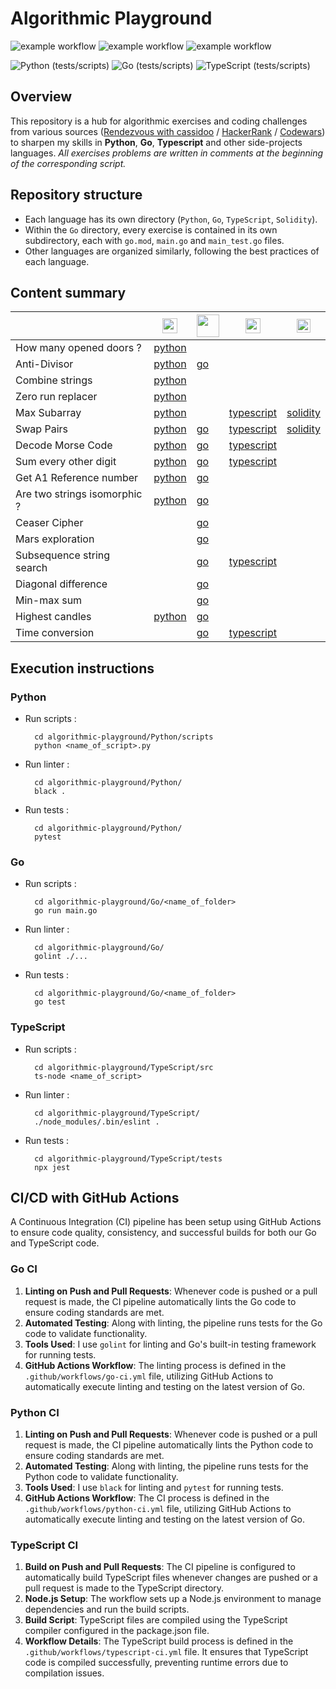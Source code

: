 # Algorithmic Playground

![example workflow](https://github.com/szkjn/algorithmic-playground/actions/workflows/python-ci.yml/badge.svg)
![example workflow](https://github.com/szkjn/algorithmic-playground/actions/workflows/go-ci.yml/badge.svg)
![example workflow](https://github.com/szkjn/algorithmic-playground/actions/workflows/typescript-ci.yml/badge.svg)

![Python (tests/scripts)](https://img.shields.io/endpoint?url=https://gist.githubusercontent.com/szkjn/d63aa1a5139a8720d9142cb6c1c734c2/raw/playground-python-badge.json)
![Go (tests/scripts)](https://img.shields.io/endpoint?url=https://gist.githubusercontent.com/szkjn/d63aa1a5139a8720d9142cb6c1c734c2/raw/playground-go-badge.json)
![TypeScript (tests/scripts)](https://img.shields.io/endpoint?url=https://gist.githubusercontent.com/szkjn/d63aa1a5139a8720d9142cb6c1c734c2/raw/playground-ts-badge.json)

## Overview

This repository is a hub for algorithmic exercises and coding challenges from various sources ([Rendezvous with cassidoo](https://cassidoo.co/newsletter/) / [HackerRank](https://www.hackerrank.com/profile/junseraphinsuzu1) / [Codewars](https://www.codewars.com/users/szkjn)) to sharpen my skills in **Python**, **Go**, **Typescript** and other side-projects languages. *All exercises problems are written in comments at the beginning of the corresponding script.*

## Repository structure

- Each language has its own directory (`Python`, `Go`, `TypeScript`, `Solidity`).
- Within the `Go` directory, every exercise is contained in its own subdirectory, each with `go.mod`, `main.go` and `main_test.go` files.
- Other languages are organized similarly, following the best practices of each language.

## Content summary

||<img src='https://upload.wikimedia.org/wikipedia/commons/c/c3/Python-logo-notext.svg' width='24'>|<img src='https://go.dev/blog/go-brand/Go-Logo/PNG/Go-Logo_Aqua.png' width='36'>|<img src='https://upload.wikimedia.org/wikipedia/commons/4/4c/Typescript_logo_2020.svg' width='24'>|<img src='https://upload.wikimedia.org/wikipedia/commons/9/98/Solidity_logo.svg' width='22'>|
| --- | --- | --- | --- | --- |
| How many opened doors ? |[python](../main/Python/scripts/how_many_opened_doors.py)||||
| Anti-Divisor |[python](../main/Python/scripts/anti_divisor.py)|[go](../main/Go/anti_divisor/main.go)|||
| Combine strings |[python](../main/Python/scripts/combine_strings.py)||||
| Zero run replacer |[python](../main/Python/scripts/zero_run_replacer.py)||||
| Max Subarray |[python](../main/Python/scripts/max_subarray.py)||[typescript](../main/TypeScript/maxSubarray.ts)|[solidity](../main/Solidity/maxSubarray.sol)|
| Swap Pairs |[python](../main/Python/scripts/swap_pairs.py)|[go](../main/Go/swap_pairs/main.go)|[typescript](../main/TypeScript/swapPairs.ts)|[solidity](../main/Solidity/swapPairs.sol)|
| Decode Morse Code |[python](../main/Python/scripts/decode_morse_code.py)|[go](../main/Go/decode_morse_code/main.go)|[typescript](../main/TypeScript/decodeMorseCode.ts)||
| Sum every other digit |[python](../main/Python/scripts/sum_every_other.py)|[go](../main/Go/sum_every_other/main.go)|[typescript](../main/TypeScript/sumEveryOther.ts)||
| Get A1 Reference number |[python](../main/Python/scripts/get_a1_ref_num.py)|[go](../main/Go/get_a1_ref_num/main.go)|||
| Are two strings isomorphic ? |[python](../main/Python/scripts/is_isomorphic.py)|[go](../main/Go/is_isomorphic/main.go)|||
| Ceaser Cipher ||[go](../main/Go/ceaser_cipher/main.go)|||
| Mars exploration ||[go](../main/Go/mars_exploration/main.go)|||
| Subsequence string search ||[go](../main/Go/subsequence_string_search/main.go)|[typescript](../main/TypeScript/subsequenceStringSearch.ts)||
| Diagonal difference ||[go](../main/Go/diagonal_difference/main.go)|||
| Min-max sum ||[go](../main/Go/min_max_sum/main.go)|||
| Highest candles |[python](../main/Python/scripts/highest_candles.py)|[go](../main/Go/highest_candles/main.go)|||
| Time conversion ||[go](../main/Go/time_conversion/main.go)|[typescript](../main/TypeScript/timeConversion.ts)||

## Execution instructions

### Python

- Run scripts :

        cd algorithmic-playground/Python/scripts
        python <name_of_script>.py

- Run linter :

        cd algorithmic-playground/Python/
        black .

- Run tests :

        cd algorithmic-playground/Python/
        pytest

### Go

- Run scripts :

        cd algorithmic-playground/Go/<name_of_folder>
        go run main.go

- Run linter :

        cd algorithmic-playground/Go/
        golint ./...

- Run tests :

        cd algorithmic-playground/Go/<name_of_folder>
        go test

### TypeScript

- Run scripts :

        cd algorithmic-playground/TypeScript/src
        ts-node <name_of_script>

- Run linter :

        cd algorithmic-playground/TypeScript/
        ./node_modules/.bin/eslint .

- Run tests :

        cd algorithmic-playground/TypeScript/tests
        npx jest

## CI/CD with GitHub Actions

A Continuous Integration (CI) pipeline has been setup using GitHub Actions to ensure code quality, consistency, and successful builds for both our Go and TypeScript code.

### Go CI

1. **Linting on Push and Pull Requests**: Whenever code is pushed or a pull request is made, the CI pipeline automatically lints the Go code to ensure coding standards are met.
2. **Automated Testing**: Along with linting, the pipeline runs tests for the Go code to validate functionality.
2. **Tools Used**: I use `golint` for linting and Go's built-in testing framework for running tests.
3. **GitHub Actions Workflow**: The linting process is defined in the `.github/workflows/go-ci.yml` file, utilizing GitHub Actions to automatically execute linting and testing on the latest version of Go.

### Python CI

1. **Linting on Push and Pull Requests**: Whenever code is pushed or a pull request is made, the CI pipeline automatically lints the Python code to ensure coding standards are met.
2. **Automated Testing**: Along with linting, the pipeline runs tests for the Python code to validate functionality.
2. **Tools Used**: I use `black` for linting and `pytest` for running tests.
3. **GitHub Actions Workflow**: The CI process is defined in the `.github/workflows/python-ci.yml` file, utilizing GitHub Actions to automatically execute linting and testing on the latest version of Go.

### TypeScript CI

1. **Build on Push and Pull Requests**: The CI pipeline is configured to automatically build TypeScript files whenever changes are pushed or a pull request is made to the TypeScript directory.
2. **Node.js Setup**: The workflow sets up a Node.js environment to manage dependencies and run the build scripts.
3. **Build Script**: TypeScript files are compiled using the TypeScript compiler configured in the package.json file.
4. **Workflow Details**: The TypeScript build process is defined in the `.github/workflows/typescript-ci.yml` file. It ensures that TypeScript code is compiled successfully, preventing runtime errors due to compilation issues.
